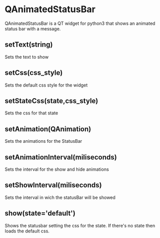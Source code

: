 # QAnimatedStatusBar

QAnimatedStatusBar is a QT widget for python3 that shows an animated status bar with a message.

## setText(string)

Sets the text to show

## setCss(css_style)

Sets the default css style for the widget

## setStateCss(state,css_style)

Sets the css for that state

## setAnimation(QAnimation)

Sets the animations for the StatusBar

## setAnimationInterval(miliseconds)

Sets the interval for the show and hide animations

## setShowInterval(miliseconds)

Sets the interval in wich the statusBar will be showed

## show(state='default')

Shows the statusbar setting the css for the state. If there's no state then loads the default css. 
